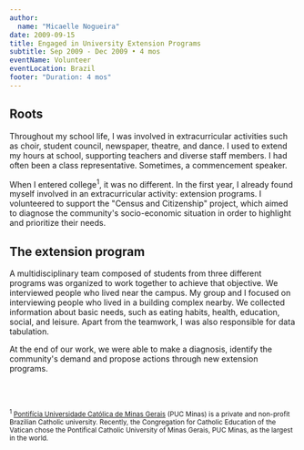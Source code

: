 ```yaml
---
author:
  name: "Micaelle Nogueira"
date: 2009-09-15
title: Engaged in University Extension Programs
subtitle: Sep 2009 - Dec 2009 • 4 mos
eventName: Volunteer
eventLocation: Brazil
footer: "Duration: 4 mos"
---
```


## Roots

Throughout my school life, I was involved in extracurricular activities such as choir, student council, newspaper, theatre, and dance. I used to extend my hours at school, supporting teachers and diverse staff members. I had often been a class representative. Sometimes, a commencement speaker.

When I entered college<sup>1</sup>, it was no different. In the first year, I already found myself involved in an extracurricular activity: extension programs. I volunteered to support the "Census and Citizenship" project, which aimed to diagnose the community's socio-economic situation in order to highlight and prioritize their needs.

## The extension program

A multidisciplinary team composed of students from three different programs was organized to work together to achieve that objective. We interviewed people who lived near the campus. My group and I focused on interviewing people who lived in a building complex nearby. We collected information about basic needs, such as eating habits, health, education, social, and leisure. Apart from the teamwork, I was also responsible for data tabulation.

At the end of our work, we were able to make a diagnosis, identify the community's demand and propose actions through new extension programs.

<br/>
<br/>

<small><sup>1</sup> [Pontifícia Universidade Católica de Minas Gerais](https://www.pucminas.br/destaques/Paginas/default.aspx) (PUC Minas) is a private and non-profit Brazilian Catholic university. Recently, the Congregation for Catholic Education of the Vatican chose the Pontifical Catholic University of Minas Gerais, PUC Minas, as the largest in the world.</small>